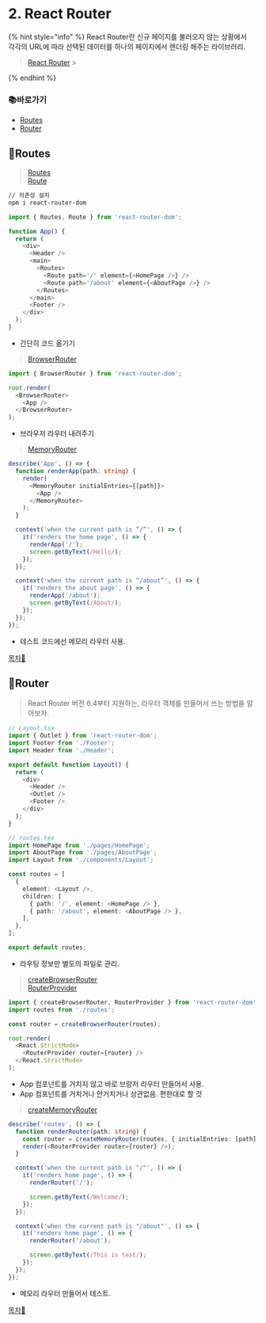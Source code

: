 # 2. React Router

{% hint style="info" %}
React Router란 신규 페이지를 불러오지 않는 상황에서\
각각의 URL에 따라 선택된 데이터를 하나의 페이지에서 렌더링 해주는 라이브러리.

> [React Router](https://reactrouter.com/) >

{% endhint %}

### 📚바로가기

- [Routes](2.-react-router.md#routes)
- [Router](2.-react-router.md#router)

## 📍Routes

> [Routes](https://reactrouter.com/en/main/components/routes)\
> [Route](https://reactrouter.com/en/main/route/route)

```bash
// 의존성 설치
npm i react-router-dom
```

```typescript
import { Routes, Route } from 'react-router-dom';

function App() {
  return (
    <div>
      <Header />
      <main>
        <Routes>
          <Route path='/' element={<HomePage />} />
          <Route path='/about' element={<AboutPage />} />
        </Routes>
      </main>
      <Footer />
    </div>
  );
}
```

- 간단히 코드 옮기기
  </br>

> [BrowserRouter](https://reactrouter.com/en/main/router-components/browser-router)

```typescript
import { BrowserRouter } from 'react-router-dom';

root.render(
  <BrowserRouter>
    <App />
  </BrowserRouter>
);
```

- 브라우저 라우터 내려주기
  </br>

> [MemoryRouter](https://reactrouter.com/en/main/router-components/memory-router)

```typescript
describe('App', () => {
  function renderApp(path: string) {
    render(
      <MemoryRouter initialEntries={[path]}>
        <App />
      </MemoryRouter>
    );
  }

  context('when the current path is “/”', () => {
    it('renders the home page', () => {
      renderApp('/');
      screen.getByText(/Hello/);
    });
  });

  context('when the current path is “/about”', () => {
    it('renders the about page', () => {
      renderApp('/about');
      screen.getByText(/About/);
    });
  });
});
```

- 테스트 코드에선 메모리 라우터 사용.
  </br>

[목차🔺](2.-react-router.md#undefined)

## 📍Router

> React Router 버전 6.4부터 지원하는, 라우터 객체를 만들어서 쓰는 방법을 알아보자.

```typescript
// Layout.tsx
import { Outlet } from 'react-router-dom';
import Footer from './Footer';
import Header from './Header';

export default function Layout() {
  return (
    <div>
      <Header />
      <Outlet />
      <Footer />
    </div>
  );
}

// routes.tex
import HomePage from './pages/HomePage';
import AboutPage from './pages/AboutPage';
import Layout from './components/Layout';

const routes = [
  {
    element: <Layout />,
    children: [
      { path: '/', element: <HomePage /> },
      { path: '/about', element: <AboutPage /> },
    ],
  },
];

export default routes;
```

- 라우팅 정보만 별도의 파일로 관리.
  </br>

> [createBrowserRouter](https://reactrouter.com/en/main/routers/create-browser-router)\
> [RouterProvider](https://reactrouter.com/en/main/routers/router-provider)

```typescript
import { createBrowserRouter, RouterProvider } from 'react-router-dom';
import routes from './routes';

const router = createBrowserRouter(routes);

root.render(
  <React.StrictMode>
    <RouterProvider router={router} />
  </React.StrictMode>
);
```

- App 컴포넌트를 거치지 않고 바로 브랑저 라우터 만들어서 사용.
- App 컴포넌트를 거치거나 안거치거나 상관없음. 편한대로 할 것
  </br>

> [createMemoryRouter](https://reactrouter.com/en/main/routers/create-memory-router)

```typescript
describe('routes', () => {
  function renderRouter(path: string) {
    const router = createMemoryRouter(routes, { initialEntries: [path] });
    render(<RouterProvider router={router} />);
  }

  context('when the current path is "/"', () => {
    it('renders home page', () => {
      renderRouter('/');

      screen.getByText(/Welcome/);
    });
  });

  context('when the current path is "/about"', () => {
    it('renders home page', () => {
      renderRouter('/about');

      screen.getByText(/This is test/);
    });
  });
});
```

- 메모리 라우터 만들어서 테스트.
  </br>

[목차🔺](2.-react-router.md#undefined)
